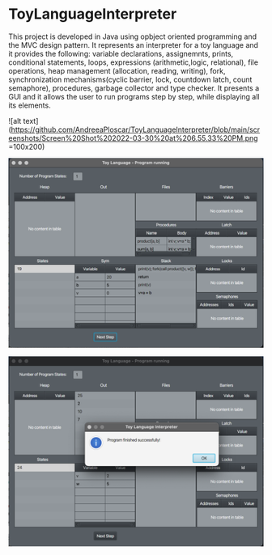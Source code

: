 # ToyLanguageInterpreter

This project is developed in Java using opbject oriented programming and the MVC design pattern. It represents an interpreter for a toy language and it provides the following: variable declarations, assignemnts, prints, conditional statements, loops, expressions (arithmetic,logic, relational), file operations, heap management (allocation, reading, writing), fork, synchronization mechanisms(cyclic barrier, lock, countdown latch, count semaphore), procedures, garbage collector and type checker. It presents a GUI and it allows the user to run programs step by step, while displaying all its elements.

![alt text](https://github.com/AndreeaPloscar/ToyLanguageInterpreter/blob/main/screenshots/Screen%20Shot%202022-03-30%20at%206.55.33%20PM.png =100x200)

![alt text](https://github.com/AndreeaPloscar/ToyLanguageInterpreter/blob/main/screenshots/Screen%20Shot%202022-03-30%20at%206.55.52%20PM.png)

![alt text](https://github.com/AndreeaPloscar/ToyLanguageInterpreter/blob/main/screenshots/Screen%20Shot%202022-03-30%20at%206.56.09%20PM.png)
